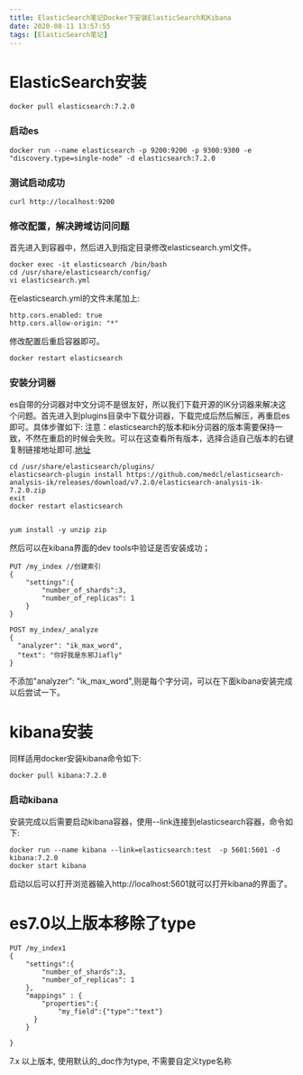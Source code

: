 ```yaml
---
title: ElasticSearch笔记Docker下安装ElasticSearch和Kibana
date: 2020-08-11 13:57:55
tags: [ElasticSearch笔记]
---
```


# ElasticSearch安装
```
docker pull elasticsearch:7.2.0
```
### 启动es
```
docker run --name elasticsearch -p 9200:9200 -p 9300:9300 -e "discovery.type=single-node" -d elasticsearch:7.2.0
```
### 测试启动成功
```
curl http://localhost:9200
```
<!--more-->
### 修改配置，解决跨域访问问题
首先进入到容器中，然后进入到指定目录修改elasticsearch.yml文件。
```
docker exec -it elasticsearch /bin/bash
cd /usr/share/elasticsearch/config/
vi elasticsearch.yml
```
在elasticsearch.yml的文件末尾加上:
```
http.cors.enabled: true
http.cors.allow-origin: "*"
```
修改配置后重启容器即可。
```
docker restart elasticsearch
```
### 安装分词器
es自带的分词器对中文分词不是很友好，所以我们下载开源的IK分词器来解决这个问题。首先进入到plugins目录中下载分词器，下载完成后然后解压，再重启es即可。具体步骤如下:
注意：elasticsearch的版本和ik分词器的版本需要保持一致，不然在重启的时候会失败。可以在这查看所有版本，选择合适自己版本的右键复制链接地址即可.[地址](https://github.com/medcl/elasticsearch-analysis-ik/releases)
```
cd /usr/share/elasticsearch/plugins/
elasticsearch-plugin install https://github.com/medcl/elasticsearch-analysis-ik/releases/download/v7.2.0/elasticsearch-analysis-ik-7.2.0.zip
exit
docker restart elasticsearch 


yum install -y unzip zip
```
然后可以在kibana界面的dev tools中验证是否安装成功；
```
PUT /my_index //创建索引
{
    "settings":{
        "number_of_shards":3, 
        "number_of_replicas": 1 
    }
}

POST my_index/_analyze
{
  "analyzer": "ik_max_word",
  "text": "你好我是东邪Jiafly"
}
```
不添加"analyzer": "ik_max_word",则是每个字分词，可以在下面kibana安装完成以后尝试一下。

# kibana安装
同样适用docker安装kibana命令如下:
```
docker pull kibana:7.2.0
```
### 启动kibana
安装完成以后需要启动kibana容器，使用--link连接到elasticsearch容器，命令如下:
```
docker run --name kibana --link=elasticsearch:test  -p 5601:5601 -d kibana:7.2.0
docker start kibana
```
启动以后可以打开浏览器输入http://localhost:5601就可以打开kibana的界面了。


# es7.0以上版本移除了type
```
PUT /my_index1
{
    "settings":{
        "number_of_shards":3,  
        "number_of_replicas": 1
    },
    "mappings" : {
        "properties":{
            "my_field":{"type":"text"}
      }
    }
   
}
```
7.x 以上版本, 使用默认的_doc作为type, 不需要自定义type名称